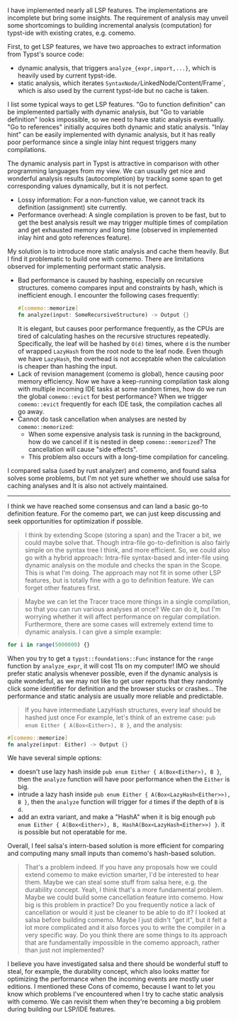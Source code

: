 I have implemented nearly all LSP features. The implementations are incomplete but bring some insights. The requirement of analysis may unveil some shortcomings to building incremental analysis (computation) for typst-ide with existing crates, e.g. comemo.

First, to get LSP features, we have two approaches to extract information from Typst's source code:
- dynamic analysis, that triggers `analyze_{expr,import,...}`, which is heavily used by current typst-ide.
- static analysis, which iterates `SyntaxNode/`LinkedNode/Content/Frame`, which is also used by the current typst-ide but no cache is taken.

I list some typical ways to get LSP features. "Go to function definition" can be implemented partially with dynamic analysis, but "Go to variable definition" looks impossible, so we need to have static analysis eventually. "Go to references" initially acquires both dynamic and static analysis. "Inlay hint" can be easily implemented with dynamic analysis, but it has really poor performance since a single inlay hint request triggers many compilations.

The dynamic analysis part in Typst is attractive in comparison with other programming languages from my view. We can usually get nice and wonderful analysis results (autocompletion) by tracking some span to get corresponding values dynamically, but it is not perfect.
- Lossy information: For a non-function value, we cannot track its definition (assignment) site currently.
- Performance overhead: A single compilation is proven to be fast, but to get the best analysis result we may trigger multiple times of compilation and get exhausted memory and long time (observed in implemented inlay hint and goto references feature).

My solution is to introduce more static analysis and cache them heavily. But I find it problematic to build one with comemo. There are limitations observed for implementing performant static analysis.
- Bad performance is caused by hashing, especially on recursive structures. comemo compares input and constraints by hash, which is inefficient enough. I encounter the following cases frequently:
  ```rs
  #[comemo::memorize]
  fn analyze(input: SomeRecursiveStructure) -> Output {}
  ```
  It is elegant, but causes poor performance frequently, as the CPUs are tired of calculating hashes on the recursive structures repeatedly. Specifically, the leaf will be hashed by `O(d)` times, where `d` is the number of wrapped `LazyHash` from the root node to the leaf node. Even though we have `LazyHash`, the overhead is not acceptable when the calculation is cheaper than hashing the input. 
- Lack of revision management (comemo is global), hence causing poor memory efficiency. Now we have a keep-running compilation task along with multiple incoming IDE tasks at some random times, how do we run the global `comemo::evict` for best performance? When we trigger `comemo::evict` frequently for each IDE task, the compilation caches all go away.
- Cannot do task cancellation when analyses are nested by `comemo::memorized`:
  - When some expensive analysis task is running in the background, how do we cancel if it is nested in deep `comemo::memorized`? The cancellation will cause "side effects".
  - This problem also occurs with a long-time compilation for canceling.

I compared salsa (used by rust analyzer) and comemo, and found salsa solves some problems, but I'm not yet sure whether we should use salsa for caching analyses and It is also not actively maintained.

---

I think we have reached some consensus and can land a basic go-to definition feature. For the comemo part, we can just keep discussing and seek opportunities for optimization if possible.

> I think by extending Scope (storing a span) and the Tracer a bit, we could maybe solve that. Though intra-file go-to-definition is also fairly simple on the syntax tree I think, and more efficient. So, we could also go with a hybrid approach: Intra-file syntax-based and inter-file using dynamic analysis on the module and checks the span in the Scope.
This is what I'm doing. The approach may not fit in some other LSP features, but is totally fine with a go to definition feature. We can forget other features first.

> Maybe we can let the Tracer trace more things in a single compilation, so that you can run various analyses at once?
We can do it, but I'm worrying whether it will affect performance on regular compilation. Furthermore, there are some cases will extremely extend time to dynamic analysis. I can give a simple example:
```js
for i in range(5000000) {}
```

When you try to get a `typst::foundations::Func` instance for the `range` function by `analyze_expr`, it will cost 11s on my computer! IMO we should prefer static analysis whenever possible, even if the dynamic analysis is quite wonderful, as we may not like to get user reports that they randomly click some identifier for definition and the browser stucks or crashes... The performance and static analysis are usually more reliable and predictable.

> If you have intermediate LazyHash structures, every leaf should be hashed just once
For example, let's think of an extreme case: `pub enum Either { A(Box<Either>), B }`, and the analysis:

```rs
#[comemo::memorize]
fn analyze(input: Either) -> Output {}
```

We have several simple options:

+ doesn't use lazy hash inside `pub enum Either { A(Box<Either>), B }`, then the `analyze` function will have poor performance when the `Either` is big.
+ intrude a lazy hash inside `pub enum Either { A(Box<LazyHash<Either>>), B }`, then the `analyze` function will trigger for `d` times if the depth of `B` is `d`.
+ add an extra variant, and make a "HashA" when it is big enough `pub enum Either { A(Box<Either>), B, HashA(Box<LazyHash<Either>>) }`. it is possible but not operatable for me.

Overall, I feel salsa's intern-based solution is more efficient for comparing and computing many small inputs than comemo's hash-based solution.

> That's a problem indeed. If you have any proposals how we could extend comemo to make eviction smarter, I'd be interested to hear them. Maybe we can steal some stuff from salsa here, e.g. the durability concept.
> Yeah, I think that's a more fundamental problem. Maybe we could build some cancellation feature into comemo. How big is this problem in practice? Do you frequently notice a lack of cancellation or would it just be cleaner to be able to do it?
> I looked at salsa before building comemo. Maybe I just didn't "get it", but it felt a lot more complicated and it also forces you to write the compiler in a very specific way. Do you think there are some things to its approach that are fundamentally impossible in the comemo approach, rather than just not implemented?

I believe you have investigated salsa and there should be wonderful stuff to steal, for example, the durability concept, which also looks matter for optimizing the performance when the incoming events are mostly user editions. I mentioned these Cons of comemo, because I want to let you know which problems I've encountered when I try to cache static analysis with comemo. We can revisit them when they're becoming a big problem during building our LSP/IDE features.



